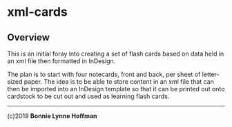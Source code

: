 # xml-cards

## Overview

This is an initial foray into creating a set of flash cards based on data held in an xml file then formatted in InDesign.

The plan is to start with four notecards, front and back, per sheet of letter-sized paper. The idea is to be able to store content in an xml file that can then be imported into an InDesign template so that it can be printed out onto cardstock to be cut out and used as learning flash cards.

- - - 

(c)2019 __Bonnie Lynne Hoffman__ 